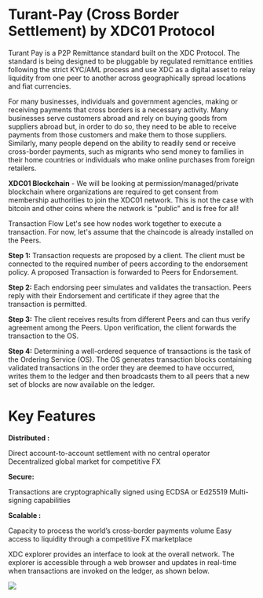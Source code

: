 # **Turant-Pay (Cross Border Settlement) by XDC01 Protocol**

Turant Pay is a P2P Remittance standard built on the XDC Protocol. The standard is being designed to be pluggable by regulated remittance entities following the strict KYC/AML process and use XDC as a digital asset to relay liquidity from one peer to another across geographically spread locations and fiat currencies.

For many businesses, individuals and government agencies, making or receiving payments that cross borders is a necessary activity. Many businesses serve customers abroad and rely on buying goods from suppliers abroad but, in order to do so, they need to be able to receive payments from those customers and make them to those suppliers. Similarly, many people depend on the ability to readily send or receive cross-border payments, such as migrants who send money to families in their home countries or individuals who make online purchases from foreign retailers.

**XDC01 Blockchain** - We will be looking at permission/managed/private blockchain where organizations are required to get consent from membership authorities to join the XDC01 network. This is not the case with bitcoin and other coins where the network is "public" and is free for all!

Transaction Flow Let's see how nodes work together to execute a transaction. For now, let's assume that the chaincode is already installed on the Peers.

**Step 1:** Transaction requests are proposed by a client. The client must be connected to the required number of peers according to the endorsement policy. A proposed Transaction is forwarded to Peers for Endorsement.

**Step 2:** Each endorsing peer simulates and validates the transaction. Peers reply with their Endorsement and certificate if they agree that the transaction is permitted.

**Step 3:** The client receives results from different Peers and can thus verify agreement among the Peers. Upon verification, the client forwards the transaction to the OS.

**Step 4:** Determining a well-ordered sequence of transactions is the task of the Ordering Service (OS). The OS generates transaction blocks containing validated transactions in the order they are deemed to have occurred, writes them to the ledger and then broadcasts them to all peers that a new set of blocks are now available on the ledger.


# **Key Features**

**Distributed :**  

Direct account-to-account settlement with no central operator
Decentralized global market for competitive FX

**Secure:** 

Transactions are cryptographically signed using ECDSA or Ed25519
Multi-signing capabilities

**Scalable :** 

Capacity to process the world’s cross-border payments volume
Easy access to liquidity through a competitive FX marketplace


XDC explorer provides an interface to look at the overall network. The explorer is accessible through a web browser and updates in real-time when transactions are invoked on the ledger, as shown below.

![](https://i.imgur.com/DuAF6JV.jpg)
